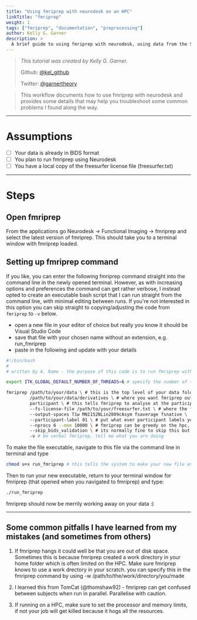 ```yaml
---
title: "Using fmriprep with neurodesk on an HPC"
linkTitle: "fmriprep"
weight: 1
tags: ["fmriprep", "documentation", "preprocessing"]
author: Kelly G. Garner
description: > 
  A brief guide to using fmriprep with neurodesk, using data from the STRIAVISE project.
---
```



> _This tutorial was created by Kelly G. Garner._ 
>
> Github: [@kel_github](https://github.com/kel-github)
>
> Twitter: [@garnertheory](https://twitter.com/garner_theory)
>

> This workflow documents how to use fmriprep with neurodesk and provides some details that may help you troubleshoot some common problems I found along the way. 

---

# Assumptions

- [ ] Your data is already in BIDS format
- [ ] You plan to run fmriprep using Neurodesk
- [ ] You have a local copy of the freesurfer license file (freesurfer.txt)

---

# Steps

## Open fmriprep 

From the applications go Neurodesk -> Functional Imaging -> fmriprep and select the latest version of fmriprep. This should take you to a terminal window with fmriprep loaded.

## Setting up fmriprep command

If you like, you can enter the following fmriprep command straight into the command line in the newly opened terminal. However, as with increasing options and preferences the command can get rather verbose, I instead opted to create an executable bash script that I can run straight from the command line, with minimal editing between runs. If you're not interested in this option you can skip straight to copying/adjusting the code from `fmriprep` to `-v` below.

- open a new file in your editor of choice but really you know it should be Visual Studio Code
- save that file with your chosen name without an extension, e.g. run_fmriprep
- paste in the following and update with your details

```bash
#!/bin/bash
#
# written by A. Name - the purpose of this code is to run fmriprep with neurodesk

export ITK_GLOBAL_DEFAULT_NUMBER_OF_THREADS=6 # specify the number of threads you want to use

fmriprep /path/to/your/data \ # this is the top level of your data folder
         /path/to/your/data/derivatives \ # where you want fmriprep output to be saved
         participant \ # this tells fmriprep to analyse at the participant level
         --fs-license-file /path/to/your/freesurfer.txt \ # where the freesurfer license file is
         --output-spaces T1w MNI152NLin2009cAsym fsaverage fsnative \ 
         --participant-label 01 \ # put what ever participant labels you want to analyse
         --nprocs 6 --mem 10000 \ # fmriprep can be greedy on the hpc, make sure it is not
         --skip_bids_validation \ # its normally fine to skip this but do make sure your data are BIDS enough
         -v # be verbal fmriprep, tell me what you are doing
```
To make the file executable, navigate to this file via the command line in terminal and type

```bash
chmod u+x run_fmriprep # this tells the system to make your new file executable
```

Then to run your new executable, return to your terminal window for fmriprep (that opened when you navigated to fmriprep) and type:

```bash
./run_fmriprep
```
fmriprep should now be merrily working away on your data :)

---

## Some common pitfalls I have learned from my mistakes (and sometimes from others)

1. If fmriprep hangs it could well be that you are out of disk space. Sometimes this is because fmriprep created a work directory in your home folder which is often limited on the HPC. Make sure fmriprep knows to use a work drectory in your scratch. you can specify this in the fmriprep command by using -w /path/to/the/work/directory/you/made

2. I learned this from TomCat (@thomshaw92) - fmriprep can get confused between subjects when run in parallel. Parallelise with caution.

3. If running on a HPC, make sure to set the processor and memory limits, if not your job will get killed because it hogs all the resources.

